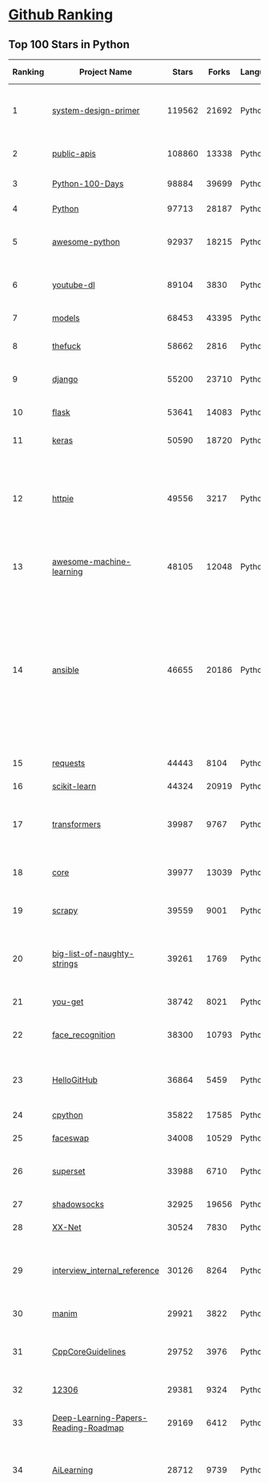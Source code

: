[Github Ranking](../README.md)
==========

## Top 100 Stars in Python

| Ranking | Project Name | Stars | Forks | Language | Open Issues | Description | Last Commit |
| ------- | ------------ | ----- | ----- | -------- | ----------- | ----------- | ----------- |
| 1 | [system-design-primer](https://github.com/donnemartin/system-design-primer) | 119562 | 21692 | Python | 174 | Learn how to design large-scale systems. Prep for the system design interview.  Includes Anki flashcards. | 2021-01-26T01:19:43Z |
| 2 | [public-apis](https://github.com/public-apis/public-apis) | 108860 | 13338 | Python | 239 | A collective list of free APIs for use in software and web development. | 2021-01-27T02:18:58Z |
| 3 | [Python-100-Days](https://github.com/jackfrued/Python-100-Days) | 98884 | 39699 | Python | 531 | Python - 100天从新手到大师 | 2021-01-26T02:01:19Z |
| 4 | [Python](https://github.com/TheAlgorithms/Python) | 97713 | 28187 | Python | 42 | All Algorithms implemented in Python | 2021-01-25T14:41:57Z |
| 5 | [awesome-python](https://github.com/vinta/awesome-python) | 92937 | 18215 | Python | 126 | A curated list of awesome Python frameworks, libraries, software and resources | 2021-01-25T05:20:56Z |
| 6 | [youtube-dl](https://github.com/ytdl-org/youtube-dl) | 89104 | 3830 | Python | 3890 | Command-line program to download videos from YouTube.com and other video sites | 2021-01-26T23:37:49Z |
| 7 | [models](https://github.com/tensorflow/models) | 68453 | 43395 | Python | 1069 | Models and examples built with TensorFlow | 2021-01-27T00:19:08Z |
| 8 | [thefuck](https://github.com/nvbn/thefuck) | 58662 | 2816 | Python | 252 | Magnificent app which corrects your previous console command. | 2021-01-25T20:57:09Z |
| 9 | [django](https://github.com/django/django) | 55200 | 23710 | Python | 183 | The Web framework for perfectionists with deadlines. | 2021-01-26T23:10:40Z |
| 10 | [flask](https://github.com/pallets/flask) | 53641 | 14083 | Python | 23 | The Python micro framework for building web applications. | 2021-01-22T08:57:09Z |
| 11 | [keras](https://github.com/keras-team/keras) | 50590 | 18720 | Python | 3183 | Deep Learning for humans | 2021-01-27T00:55:39Z |
| 12 | [httpie](https://github.com/httpie/httpie) | 49556 | 3217 | Python | 147 | As easy as /aitch-tee-tee-pie/ 🥧 Modern, user-friendly command-line HTTP client for the API era. JSON support, colors, sessions, downloads, plugins & more. https://twitter.com/httpie | 2021-01-21T21:50:43Z |
| 13 | [awesome-machine-learning](https://github.com/josephmisiti/awesome-machine-learning) | 48105 | 12048 | Python | 1 | A curated list of awesome Machine Learning frameworks, libraries and software. | 2021-01-20T18:38:00Z |
| 14 | [ansible](https://github.com/ansible/ansible) | 46655 | 20186 | Python | 1934 | Ansible is a radically simple IT automation platform that makes your applications and systems easier to deploy and maintain. Automate everything from code deployment to network configuration to cloud management, in a language that approaches plain English, using SSH, with no agents to install on remote systems. https://docs.ansible.com. | 2021-01-27T02:09:36Z |
| 15 | [requests](https://github.com/psf/requests) | 44443 | 8104 | Python | 306 | A simple, yet elegant HTTP library. | 2021-01-24T22:59:47Z |
| 16 | [scikit-learn](https://github.com/scikit-learn/scikit-learn) | 44324 | 20919 | Python | 2298 | scikit-learn: machine learning in Python | 2021-01-27T01:43:02Z |
| 17 | [transformers](https://github.com/huggingface/transformers) | 39987 | 9767 | Python | 532 | 🤗Transformers: State-of-the-art Natural Language Processing for Pytorch and TensorFlow 2.0. | 2021-01-27T01:59:29Z |
| 18 | [core](https://github.com/home-assistant/core) | 39977 | 13039 | Python | 1749 | :house_with_garden: Open source home automation that puts local control and privacy first | 2021-01-27T02:59:38Z |
| 19 | [scrapy](https://github.com/scrapy/scrapy) | 39559 | 9001 | Python | 760 | Scrapy, a fast high-level web crawling & scraping framework for Python. | 2021-01-16T05:49:45Z |
| 20 | [big-list-of-naughty-strings](https://github.com/minimaxir/big-list-of-naughty-strings) | 39261 | 1769 | Python | 73 | The Big List of Naughty Strings is a list of strings which have a high probability of causing issues when used as user-input data. | 2020-10-06T11:10:54Z |
| 21 | [you-get](https://github.com/soimort/you-get) | 38742 | 8021 | Python | 351 | :arrow_double_down: Dumb downloader that scrapes the web | 2021-01-22T00:06:27Z |
| 22 | [face_recognition](https://github.com/ageitgey/face_recognition) | 38300 | 10793 | Python | 573 | The world's simplest facial recognition api for Python and the command line | 2020-12-19T11:44:26Z |
| 23 | [HelloGitHub](https://github.com/521xueweihan/HelloGitHub) | 36864 | 5459 | Python | 3 | :octocat: Find pearls on open-source seashore 分享 GitHub 上有趣、入门级的开源项目 | 2020-12-27T17:01:55Z |
| 24 | [cpython](https://github.com/python/cpython) | 35822 | 17585 | Python | 1428 | The Python programming language | 2021-01-27T02:19:09Z |
| 25 | [faceswap](https://github.com/deepfakes/faceswap) | 34008 | 10529 | Python | 8 | Deepfakes Software For All | 2021-01-23T15:56:15Z |
| 26 | [superset](https://github.com/apache/superset) | 33988 | 6710 | Python | 599 | Apache Superset is a Data Visualization and Data Exploration Platform | 2021-01-27T02:18:26Z |
| 27 | [shadowsocks](https://github.com/shadowsocks/shadowsocks) | 32925 | 19656 | Python | 448 | None | 2019-11-06T02:01:03Z |
| 28 | [XX-Net](https://github.com/XX-net/XX-Net) | 30524 | 7830 | Python | 7679 | A proxy tool to bypass GFW. | 2021-01-20T11:06:31Z |
| 29 | [interview_internal_reference](https://github.com/0voice/interview_internal_reference) | 30126 | 8264 | Python | 23 | 2020年最新总结，阿里，腾讯，百度，美团，头条等技术面试题目，以及答案，专家出题人分析汇总。 | 2020-10-17T02:49:24Z |
| 30 | [manim](https://github.com/3b1b/manim) | 29921 | 3822 | Python | 344 | Animation engine for explanatory math videos | 2021-01-27T02:45:37Z |
| 31 | [CppCoreGuidelines](https://github.com/isocpp/CppCoreGuidelines) | 29752 | 3976 | Python | 184 | The C++ Core Guidelines are a set of tried-and-true guidelines, rules, and best practices about coding in C++ | 2021-01-25T03:32:50Z |
| 32 | [12306](https://github.com/testerSunshine/12306) | 29381 | 9324 | Python | 254 | 12306智能刷票，订票 | 2021-01-11T03:52:27Z |
| 33 | [Deep-Learning-Papers-Reading-Roadmap](https://github.com/floodsung/Deep-Learning-Papers-Reading-Roadmap) | 29169 | 6412 | Python | 81 | Deep Learning papers reading roadmap for anyone who are eager to learn this amazing tech! | 2021-01-24T13:19:16Z |
| 34 | [AiLearning](https://github.com/apachecn/AiLearning) | 28712 | 9739 | Python | 33 | AiLearning: 机器学习 - MachineLearning - ML、深度学习 - DeepLearning - DL、自然语言处理 NLP | 2021-01-20T16:02:37Z |
| 35 | [funNLP](https://github.com/fighting41love/funNLP) | 28286 | 8375 | Python | 12 | 中英文敏感词、语言检测、中外手机/电话归属地/运营商查询、名字推断性别、手机号抽取、身份证抽取、邮箱抽取、中日文人名库、中文缩写库、拆字词典、词汇情感值、停用词、反动词表、暴恐词表、繁简体转换、英文模拟中文发音、汪峰歌词生成器、职业名称词库、同义词库、反义词库、否定词库、汽车品牌词库、汽车零件词库、连续英文切割、各种中文词向量、公司名字大全、古诗词库、IT词库、财经词库、成语词库、地名词库、历史名人词库、诗词词库、医学词库、饮食词库、法律词库、汽车词库、动物词库、中文聊天语料、中文谣言数据、百度中文问答数据集、句子相似度匹配算法集合、bert资源、文本生成&摘要相关工具、cocoNLP信息抽取工具、国内电话号码正则匹配、清华大学XLORE:中英文跨语言百科知识图谱、清华大学人工智能技术系列报告、自然语言生成、NLU太难了系列、自动对联数据及机器人、用户名黑名单列表、罪名法务名词及分类模型、微信公众号语料、cs224n深度学习自然语言处理课程、中文手写汉字识别、中文自然语言处理 语料/数据集、变量命名神器、分词语料库+代码、任务型对话英文数据集、ASR 语音数据集 + 基于深度学习的中文语音识别系统、笑声检测器、Microsoft多语言数字/单位/如日期时间识别包、中华新华字典数据库及api(包括常用歇后语、成语、词语和汉字)、文档图谱自动生成、SpaCy 中文模型、Common Voice语音识别数据集新版、神经网络关系抽取、基于bert的命名实体识别、关键词(Keyphrase)抽取包pke、基于医疗领域知识图谱的问答系统、基于依存句法与语义角色标注的事件三元组抽取、依存句法分析4万句高质量标注数据、cnocr：用来做中文OCR的Python3包、中文人物关系知识图谱项目、中文nlp竞赛项目及代码汇总、中文字符数据、speech-aligner: 从“人声语音”及其“语言文本”产生音素级别时间对齐标注的工具、AmpliGraph: 知识图谱表示学习(Python)库：知识图谱概念链接预测、Scattertext 文本可视化(python)、语言/知识表示工具：BERT & ERNIE、中文对比英文自然语言处理NLP的区别综述、Synonyms中文近义词工具包、HarvestText领域自适应文本挖掘工具（新词发现-情感分析-实体链接等）、word2word：(Python)方便易用的多语言词-词对集：62种语言/3,564个多语言对、语音识别语料生成工具：从具有音频/字幕的在线视频创建自动语音识别(ASR)语料库、构建医疗实体识别的模型（包含词典和语料标注）、单文档非监督的关键词抽取、Kashgari中使用gpt-2语言模型、开源的金融投资数据提取工具、文本自动摘要库TextTeaser: 仅支持英文、人民日报语料处理工具集、一些关于自然语言的基本模型、基于14W歌曲知识库的问答尝试--功能包括歌词接龙and已知歌词找歌曲以及歌曲歌手歌词三角关系的问答、基于Siamese bilstm模型的相似句子判定模型并提供训练数据集和测试数据集、用Transformer编解码模型实现的根据Hacker News文章标题自动生成评论、用BERT进行序列标记和文本分类的模板代码、LitBank：NLP数据集——支持自然语言处理和计算人文学科任务的100部带标记英文小说语料、百度开源的基准信息抽取系统、虚假新闻数据集、Facebook: LAMA语言模型分析，提供Transformer-XL/BERT/ELMo/GPT预训练语言模型的统一访问接口、CommonsenseQA：面向常识的英文QA挑战、中文知识图谱资料、数据及工具、各大公司内部里大牛分享的技术文档 PDF 或者 PPT、自然语言生成SQL语句（英文）、中文NLP数据增强（EDA）工具、英文NLP数据增强工具 、基于医药知识图谱的智能问答系统、京东商品知识图谱、基于mongodb存储的军事领域知识图谱问答项目、基于远监督的中文关系抽取、语音情感分析、中文ULMFiT-情感分析-文本分类-语料及模型、一个拍照做题程序、世界各国大规模人名库、一个利用有趣中文语料库 qingyun 训练出来的中文聊天机器人、中文聊天机器人seqGAN、省市区镇行政区划数据带拼音标注、教育行业新闻语料库包含自动文摘功能、开放了对话机器人-知识图谱-语义理解-自然语言处理工具及数据、中文知识图谱：基于百度百科中文页面-抽取三元组信息-构建中文知识图谱、masr: 中文语音识别-提供预训练模型-高识别率、Python音频数据增广库、中文全词覆盖BERT及两份阅读理解数据、ConvLab：开源多域端到端对话系统平台、中文自然语言处理数据集、基于最新版本rasa搭建的对话系统、基于TensorFlow和BERT的管道式实体及关系抽取、一个小型的证券知识图谱/知识库、复盘所有NLP比赛的TOP方案、OpenCLaP：多领域开源中文预训练语言模型仓库、UER：基于不同语料+编码器+目标任务的中文预训练模型仓库、中文自然语言处理向量合集、基于金融-司法领域(兼有闲聊性质)的聊天机器人、g2pC：基于上下文的汉语读音自动标记模块、Zincbase 知识图谱构建工具包、诗歌质量评价/细粒度情感诗歌语料库、快速转化「中文数字」和「阿拉伯数字」、百度知道问答语料库、基于知识图谱的问答系统、jieba_fast 加速版的jieba、正则表达式教程、中文阅读理解数据集、基于BERT等最新语言模型的抽取式摘要提取、Python利用深度学习进行文本摘要的综合指南、知识图谱深度学习相关资料整理、维基大规模平行文本语料、StanfordNLP 0.2.0：纯Python版自然语言处理包、NeuralNLP-NeuralClassifier：腾讯开源深度学习文本分类工具、端到端的封闭域对话系统、中文命名实体识别：NeuroNER vs. BertNER、新闻事件线索抽取、2019年百度的三元组抽取比赛：“科学空间队”源码、基于依存句法的开放域文本知识三元组抽取和知识库构建、中文的GPT2训练代码、ML-NLP - 机器学习(Machine Learning)NLP面试中常考到的知识点和代码实现、nlp4han:中文自然语言处理工具集(断句/分词/词性标注/组块/句法分析/语义分析/NER/N元语法/HMM/代词消解/情感分析/拼写检查、XLM：Facebook的跨语言预训练语言模型、用基于BERT的微调和特征提取方法来进行知识图谱百度百科人物词条属性抽取、中文自然语言处理相关的开放任务-数据集-当前最佳结果、CoupletAI - 基于CNN+Bi-LSTM+Attention 的自动对对联系统、抽象知识图谱、MiningZhiDaoQACorpus - 580万百度知道问答数据挖掘项目、brat rapid annotation tool: 序列标注工具、大规模中文知识图谱数据：1.4亿实体、数据增强在机器翻译及其他nlp任务中的应用及效果、allennlp阅读理解:支持多种数据和模型、PDF表格数据提取工具 、 Graphbrain：AI开源软件库和科研工具，目的是促进自动意义提取和文本理解以及知识的探索和推断、简历自动筛选系统、基于命名实体识别的简历自动摘要、中文语言理解测评基准，包括代表性的数据集&基准模型&语料库&排行榜、树洞 OCR 文字识别 、从包含表格的扫描图片中识别表格和文字、语声迁移、Python口语自然语言处理工具集(英文)、 similarity：相似度计算工具包，java编写、海量中文预训练ALBERT模型 、Transformers 2.0 、基于大规模音频数据集Audioset的音频增强 、Poplar：网页版自然语言标注工具、图片文字去除，可用于漫画翻译 、186种语言的数字叫法库、Amazon发布基于知识的人-人开放领域对话数据集 、中文文本纠错模块代码、繁简体转换 、 Python实现的多种文本可读性评价指标、类似于人名/地名/组织机构名的命名体识别数据集 、东南大学《知识图谱》研究生课程(资料)、. 英文拼写检查库 、 wwsearch是企业微信后台自研的全文检索引擎、CHAMELEON：深度学习新闻推荐系统元架构 、 8篇论文梳理BERT相关模型进展与反思、DocSearch：免费文档搜索引擎、 LIDA：轻量交互式对话标注工具 、aili - the fastest in-memory index in the East 东半球最快并发索引 、知识图谱车音工作项目、自然语言生成资源大全 、中日韩分词库mecab的Python接口库、中文文本摘要/关键词提取、汉字字符特征提取器 (featurizer)，提取汉字的特征（发音特征、字形特征）用做深度学习的特征、中文生成任务基准测评 、中文缩写数据集、中文任务基准测评 - 代表性的数据集-基准(预训练)模型-语料库-baseline-工具包-排行榜、PySS3：面向可解释AI的SS3文本分类器机器可视化工具 、中文NLP数据集列表、COPE - 格律诗编辑程序、doccano：基于网页的开源协同多语言文本标注工具 、PreNLP：自然语言预处理库、简单的简历解析器，用来从简历中提取关键信息、用于中文闲聊的GPT2模型：GPT2-chitchat、基于检索聊天机器人多轮响应选择相关资源列表(Leaderboards、Datasets、Papers)、(Colab)抽象文本摘要实现集锦(教程 、词语拼音数据、高效模糊搜索工具、NLP数据增广资源集、微软对话机器人框架 、 GitHub Typo Corpus：大规模GitHub多语言拼写错误/语法错误数据集、TextCluster：短文本聚类预处理模块 Short text cluster、面向语音识别的中文文本规范化、BLINK：最先进的实体链接库、BertPunc：基于BERT的最先进标点修复模型、Tokenizer：快速、可定制的文本词条化库、中文语言理解测评基准，包括代表性的数据集、基准(预训练)模型、语料库、排行榜、spaCy 医学文本挖掘与信息提取 、 NLP任务示例项目代码集、 python拼写检查库、chatbot-list - 行业内关于智能客服、聊天机器人的应用和架构、算法分享和介绍、语音质量评价指标(MOSNet, BSSEval, STOI, PESQ, SRMR)、 用138GB语料训练的法文RoBERTa预训练语言模型 、BERT-NER-Pytorch：三种不同模式的BERT中文NER实验、无道词典 - 有道词典的命令行版本，支持英汉互查和在线查询、2019年NLP亮点回顾、 Chinese medical dialogue data 中文医疗对话数据集 、最好的汉字数字(中文数字)-阿拉伯数字转换工具、 基于百科知识库的中文词语多词义/义项获取与特定句子词语语义消歧、awesome-nlp-sentiment-analysis - 情感分析、情绪原因识别、评价对象和评价词抽取、LineFlow：面向所有深度学习框架的NLP数据高效加载器、中文医学NLP公开资源整理 、MedQuAD：(英文)医学问答数据集、将自然语言数字串解析转换为整数和浮点数、Transfer Learning in Natural Language Processing (NLP) 、面向语音识别的中文/英文发音辞典、Tokenizers：注重性能与多功能性的最先进分词器、CLUENER 细粒度命名实体识别 Fine Grained Named Entity Recognition、 基于BERT的中文命名实体识别、中文谣言数据库、NLP数据集/基准任务大列表、nlp相关的一些论文及代码, 包括主题模型、词向量(Word Embedding)、命名实体识别(NER)、文本分类(Text Classificatin)、文本生成(Text Generation)、文本相似性(Text Similarity)计算等，涉及到各种与nlp相关的算法，基于keras和tensorflow 、Python文本挖掘/NLP实战示例、 Blackstone：面向非结构化法律文本的spaCy pipeline和NLP模型通过同义词替换实现文本“变脸” 、中文 预训练 ELECTREA 模型: 基于对抗学习 pretrain Chinese Model 、albert-chinese-ner - 用预训练语言模型ALBERT做中文NER 、基于GPT2的特定主题文本生成/文本增广、开源预训练语言模型合集、多语言句向量包、编码、标记和实现：一种可控高效的文本生成方法、 英文脏话大列表 、attnvis：GPT2、BERT等transformer语言模型注意力交互可视化、CoVoST：Facebook发布的多语种语音-文本翻译语料库，包括11种语言(法语、德语、荷兰语、俄语、西班牙语、意大利语、土耳其语、波斯语、瑞典语、蒙古语和中文)的语音、文字转录及英文译文、Jiagu自然语言处理工具 - 以BiLSTM等模型为基础，提供知识图谱关系抽取 中文分词 词性标注 命名实体识别 情感分析 新词发现 关键词 文本摘要 文本聚类等功能、用unet实现对文档表格的自动检测，表格重建、NLP事件提取文献资源列表 、 金融领域自然语言处理研究资源大列表、CLUEDatasetSearch - 中英文NLP数据集：搜索所有中文NLP数据集，附常用英文NLP数据集 、medical_NER - 中文医学知识图谱命名实体识别 、(哈佛)讲因果推理的免费书、知识图谱相关学习资料/数据集/工具资源大列表、Forte：灵活强大的自然语言处理pipeline工具集 、Python字符串相似性算法库、PyLaia：面向手写文档分析的深度学习工具包、TextFooler：针对文本分类/推理的对抗文本生成模块、Haystack：灵活、强大的可扩展问答(QA)框架、中文关键短语抽取工具 | 2020-12-22T20:11:33Z |
| 36 | [pandas](https://github.com/pandas-dev/pandas) | 28249 | 11757 | Python | 3603 | Flexible and powerful data analysis / manipulation library for Python, providing labeled data structures similar to R data.frame objects, statistical functions, and much more | 2021-01-27T02:44:02Z |
| 37 | [localstack](https://github.com/localstack/localstack) | 28210 | 2212 | Python | 264 | 💻  A fully functional local AWS cloud stack. Develop and test your cloud & Serverless apps offline! | 2021-01-27T01:27:59Z |
| 38 | [certbot](https://github.com/certbot/certbot) | 27625 | 3045 | Python | 568 | Certbot is EFF's tool to obtain certs from Let's Encrypt and (optionally) auto-enable HTTPS on your server.  It can also act as a client for any other CA that uses the ACME protocol. | 2021-01-27T00:54:02Z |
| 39 | [python-patterns](https://github.com/faif/python-patterns) | 27155 | 5633 | Python | 10 | A collection of design patterns/idioms in Python | 2021-01-25T22:10:37Z |
| 40 | [sentry](https://github.com/getsentry/sentry) | 27146 | 3059 | Python | 278 | Sentry is cross-platform application monitoring, with a focus on error reporting. | 2021-01-27T01:47:26Z |
| 41 | [bert](https://github.com/google-research/bert) | 26753 | 7563 | Python | 772 | TensorFlow code and pre-trained models for BERT | 2021-01-19T15:38:26Z |
| 42 | [fastapi](https://github.com/tiangolo/fastapi) | 26361 | 1797 | Python | 636 | FastAPI framework, high performance, easy to learn, fast to code, ready for production | 2021-01-26T22:03:12Z |
| 43 | [jieba](https://github.com/fxsjy/jieba) | 25362 | 6079 | Python | 595 | 结巴中文分词 | 2020-12-05T18:32:32Z |
| 44 | [Detectron](https://github.com/facebookresearch/Detectron) | 24072 | 5292 | Python | 318 | FAIR's research platform for object detection research, implementing popular algorithms like Mask R-CNN and RetinaNet. | 2020-08-20T17:17:26Z |
| 45 | [gym](https://github.com/openai/gym) | 23296 | 6634 | Python | 247 | A toolkit for developing and comparing reinforcement learning algorithms. | 2021-01-25T09:30:06Z |
| 46 | [cheat.sh](https://github.com/chubin/cheat.sh) | 23263 | 1171 | Python | 83 | the only cheat sheet you need | 2021-01-24T14:59:17Z |
| 47 | [DeepFaceLab](https://github.com/iperov/DeepFaceLab) | 23045 | 5287 | Python | 250 | DeepFaceLab is the leading software for creating deepfakes. | 2021-01-26T22:58:29Z |
| 48 | [wtfpython](https://github.com/satwikkansal/wtfpython) | 22993 | 2048 | Python | 41 | What the f*ck Python? | 2021-01-17T08:26:56Z |
| 49 | [Real-Time-Voice-Cloning](https://github.com/CorentinJ/Real-Time-Voice-Cloning) | 22662 | 4340 | Python | 10 | Clone a voice in 5 seconds to generate arbitrary speech in real-time | 2021-01-24T09:41:57Z |
| 50 | [YouCompleteMe](https://github.com/ycm-core/YouCompleteMe) | 22430 | 2597 | Python | 32 | A code-completion engine for Vim | 2021-01-13T09:28:42Z |
| 51 | [linux-insides](https://github.com/0xAX/linux-insides) | 22269 | 2520 | Python | 42 | A little bit about a linux kernel | 2020-12-20T10:53:37Z |
| 52 | [HanLP](https://github.com/hankcs/HanLP) | 21942 | 5898 | Python | 5 | 中文分词 词性标注 命名实体识别 依存句法分析 语义依存分析 新词发现 关键词短语提取 自动摘要 文本分类聚类 拼音简繁转换 自然语言处理 | 2021-01-25T20:41:19Z |
| 53 | [interactive-coding-challenges](https://github.com/donnemartin/interactive-coding-challenges) | 21745 | 3453 | Python | 58 | 120+ interactive Python coding interview challenges (algorithms and data structures).  Includes Anki flashcards. | 2020-12-11T15:29:16Z |
| 54 | [compose](https://github.com/docker/compose) | 21696 | 3589 | Python | 472 | Define and run multi-container applications with Docker | 2021-01-26T20:07:25Z |
| 55 | [pipenv](https://github.com/pypa/pipenv) | 21477 | 1585 | Python | 480 |  Python Development Workflow for Humans. | 2021-01-21T10:18:28Z |
| 56 | [mitmproxy](https://github.com/mitmproxy/mitmproxy) | 21332 | 2742 | Python | 225 | An interactive TLS-capable intercepting HTTP proxy for penetration testers and software developers. | 2021-01-25T15:42:05Z |
| 57 | [PayloadsAllTheThings](https://github.com/swisskyrepo/PayloadsAllTheThings) | 21220 | 6333 | Python | 11 | A list of useful payloads and bypass for Web Application Security and Pentest/CTF | 2021-01-25T17:02:39Z |
| 58 | [ItChat](https://github.com/littlecodersh/ItChat) | 21146 | 4956 | Python | 231 | A complete and graceful API for Wechat. 微信个人号接口、微信机器人及命令行微信，三十行即可自定义个人号机器人。 | 2020-11-22T19:12:56Z |
| 59 | [rich](https://github.com/willmcgugan/rich) | 20717 | 602 | Python | 13 | Rich is a Python library for rich text and beautiful formatting in the terminal. | 2021-01-26T22:13:20Z |
| 60 | [sherlock](https://github.com/sherlock-project/sherlock) | 20407 | 2077 | Python | 73 | 🔎 Hunt down social media accounts by username across social networks | 2021-01-20T22:32:10Z |
| 61 | [Python](https://github.com/geekcomputers/Python) | 20251 | 9524 | Python | 195 | My Python Examples | 2021-01-24T13:06:32Z |
| 62 | [airflow](https://github.com/apache/airflow) | 20228 | 7861 | Python | 998 | Apache Airflow - A platform to programmatically author, schedule, and monitor workflows | 2021-01-26T23:58:26Z |
| 63 | [data-science-ipython-notebooks](https://github.com/donnemartin/data-science-ipython-notebooks) | 20124 | 6403 | Python | 16 | Data science Python notebooks: Deep learning (TensorFlow, Theano, Caffe, Keras), scikit-learn, Kaggle, big data (Spark, Hadoop MapReduce, HDFS), matplotlib, pandas, NumPy, SciPy, Python essentials, AWS, and various command lines. | 2020-12-21T20:44:47Z |
| 64 | [django-rest-framework](https://github.com/encode/django-rest-framework) | 20094 | 5511 | Python | 351 | Web APIs for Django. 🎸 | 2021-01-26T10:22:05Z |
| 65 | [algo](https://github.com/trailofbits/algo) | 20003 | 1723 | Python | 84 | Set up a personal VPN in the cloud | 2021-01-26T19:55:10Z |
| 66 | [d2l-zh](https://github.com/d2l-ai/d2l-zh) | 19796 | 5100 | Python | 13 | 《动手学深度学习》：面向中文读者、能运行、可讨论。中英文版被全球175所大学采用教学。 | 2021-01-26T19:19:11Z |
| 67 | [tornado](https://github.com/tornadoweb/tornado) | 19758 | 5313 | Python | 219 | Tornado is a Python web framework and asynchronous networking library, originally developed at FriendFeed. | 2021-01-18T08:54:04Z |
| 68 | [pytorch-tutorial](https://github.com/yunjey/pytorch-tutorial) | 19467 | 6191 | Python | 75 | PyTorch Tutorial for Deep Learning Researchers | 2020-12-21T07:28:47Z |
| 69 | [Mask_RCNN](https://github.com/matterport/Mask_RCNN) | 19312 | 9223 | Python | 1615 | Mask R-CNN for object detection and instance segmentation on Keras and TensorFlow | 2020-12-18T20:32:59Z |
| 70 | [black](https://github.com/psf/black) | 19293 | 1241 | Python | 402 | The uncompromising Python code formatter | 2021-01-24T16:45:35Z |
| 71 | [sqlmap](https://github.com/sqlmapproject/sqlmap) | 19229 | 4158 | Python | 44 | Automatic SQL injection and database takeover tool | 2021-01-24T13:25:08Z |
| 72 | [ML-From-Scratch](https://github.com/eriklindernoren/ML-From-Scratch) | 18768 | 3646 | Python | 36 | Machine Learning From Scratch. Bare bones NumPy implementations of machine learning models and algorithms with a focus on accessibility. Aims to cover everything from linear regression to deep learning. | 2020-12-21T21:14:19Z |
| 73 | [algorithms](https://github.com/keon/algorithms) | 18640 | 3812 | Python | 149 | Minimal examples of data structures and algorithms in Python | 2021-01-24T14:53:12Z |
| 74 | [python-fire](https://github.com/google/python-fire) | 18564 | 1115 | Python | 88 | Python Fire is a library for automatically generating command line interfaces (CLIs) from absolutely any Python object. | 2021-01-25T18:22:21Z |
| 75 | [python-cheatsheet](https://github.com/gto76/python-cheatsheet) | 18293 | 3582 | Python | 23 | Comprehensive Python Cheatsheet | 2021-01-20T16:26:07Z |
| 76 | [spaCy](https://github.com/explosion/spaCy) | 18123 | 3218 | Python | 90 | 💫 Industrial-strength Natural Language Processing (NLP) with Python and Cython | 2021-01-27T02:31:38Z |
| 77 | [redash](https://github.com/getredash/redash) | 18077 | 3111 | Python | 579 | Make Your Company Data Driven. Connect to any data source, easily visualize, dashboard and share your data. | 2021-01-26T00:51:15Z |
| 78 | [algo](https://github.com/wangzheng0822/algo) | 17759 | 5737 | Python | 129 | 数据结构和算法必知必会的50个代码实现 | 2021-01-23T04:02:28Z |
| 79 | [glances](https://github.com/nicolargo/glances) | 17721 | 1162 | Python | 193 | Glances an Eye on your system. A top/htop alternative for GNU/Linux, BSD, Mac OS and Windows operating systems. | 2021-01-25T00:08:19Z |
| 80 | [NLP-progress](https://github.com/sebastianruder/NLP-progress) | 17691 | 3033 | Python | 26 | Repository to track the progress in Natural Language Processing (NLP), including the datasets and the current state-of-the-art for the most common NLP tasks. | 2021-01-24T13:49:58Z |
| 81 | [macOS-Security-and-Privacy-Guide](https://github.com/drduh/macOS-Security-and-Privacy-Guide) | 17669 | 1239 | Python | 7 | Guide to securing and improving privacy on macOS | 2020-11-11T19:58:48Z |
| 82 | [tqdm](https://github.com/tqdm/tqdm) | 17188 | 885 | Python | 279 | A Fast, Extensible Progress Bar for Python and CLI | 2021-01-25T14:51:44Z |
| 83 | [hosts](https://github.com/StevenBlack/hosts) | 16865 | 1519 | Python | 35 | Consolidating and extending hosts files from several well-curated sources. You can optionally pick extensions to block pornography, social media, and other categories. | 2021-01-24T21:05:06Z |
| 84 | [celery](https://github.com/celery/celery) | 16597 | 3941 | Python | 503 | Distributed Task Queue (development branch) | 2021-01-25T11:46:06Z |
| 85 | [magenta](https://github.com/magenta/magenta) | 16211 | 3321 | Python | 294 | Magenta: Music and Art Generation with Machine Intelligence | 2021-01-19T21:27:46Z |
| 86 | [numpy](https://github.com/numpy/numpy) | 16057 | 5211 | Python | 2239 | The fundamental package for scientific computing with Python. | 2021-01-27T02:13:04Z |
| 87 | [reddit](https://github.com/reddit-archive/reddit) | 15612 | 2863 | Python | 304 | historical code from reddit.com | 2017-10-17T19:57:07Z |
| 88 | [TensorFlow-Course](https://github.com/instillai/TensorFlow-Course) | 15417 | 3129 | Python | 2 | :satellite: Simple and ready-to-use tutorials for TensorFlow  | 2020-12-21T21:15:27Z |
| 89 | [spleeter](https://github.com/deezer/spleeter) | 15402 | 1570 | Python | 99 | Deezer source separation library including pretrained models. | 2021-01-21T16:39:20Z |
| 90 | [examples](https://github.com/pytorch/examples) | 15316 | 7165 | Python | 298 | A set of examples around pytorch in Vision, Text, Reinforcement Learning, etc. | 2021-01-26T18:28:34Z |
| 91 | [locust](https://github.com/locustio/locust) | 15194 | 2025 | Python | 41 | Scalable user load testing tool written in Python | 2021-01-26T14:58:17Z |
| 92 | [jumpserver](https://github.com/jumpserver/jumpserver) | 15114 | 4066 | Python | 131 | JumpServer 是全球首款开源的堡垒机，是符合 4A 的专业运维安全审计系统。 | 2021-01-27T02:45:18Z |
| 93 | [cascadia-code](https://github.com/microsoft/cascadia-code) | 14954 | 444 | Python | 55 | This is a fun, new monospaced font that includes programming ligatures and is designed to enhance the modern look and feel of the Windows Terminal. | 2021-01-07T23:20:20Z |
| 94 | [professional-programming](https://github.com/charlax/professional-programming) | 14858 | 1330 | Python | 0 | A collection of full-stack resources for programmers. | 2021-01-25T08:39:30Z |
| 95 | [pyspider](https://github.com/binux/pyspider) | 14837 | 3564 | Python | 277 | A Powerful Spider(Web Crawler) System in Python. | 2020-10-22T04:00:13Z |
| 96 | [toml](https://github.com/toml-lang/toml) | 14761 | 722 | Python | 38 | Tom's Obvious, Minimal Language | 2021-01-23T22:58:48Z |
| 97 | [Depix](https://github.com/beurtschipper/Depix) | 14739 | 1733 | Python | 7 | Recovers passwords from pixelized screenshots | 2021-01-16T10:35:15Z |
| 98 | [CheatSheetSeries](https://github.com/OWASP/CheatSheetSeries) | 14736 | 2165 | Python | 38 | The OWASP Cheat Sheet Series was created to provide a concise collection of high value information on specific application security topics. | 2021-01-26T10:06:11Z |
| 99 | [detectron2](https://github.com/facebookresearch/detectron2) | 14682 | 3724 | Python | 94 | Detectron2 is FAIR's next-generation platform for object detection and segmentation. | 2021-01-26T22:08:55Z |
| 100 | [bitcoinbook](https://github.com/bitcoinbook/bitcoinbook) | 14666 | 4168 | Python | 71 | Mastering Bitcoin 2nd Edition - Programming the Open Blockchain | 2021-01-26T07:57:05Z |


